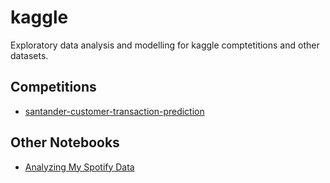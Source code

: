 # kaggle
Exploratory data analysis and modelling for kaggle comptetitions and other datasets.

## Competitions

- [santander-customer-transaction-prediction](./santander-customer-transaction-prediction)


## Other Notebooks

- [Analyzing My Spotify Data](./spotify/spotify.html)
